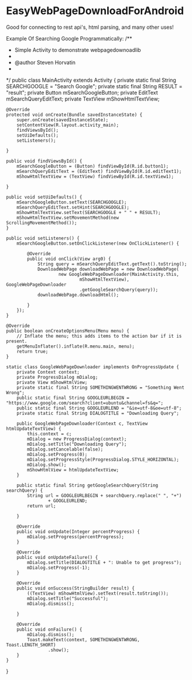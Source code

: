 EasyWebPageDownloadForAndroid
=============================

Good for connecting to rest api's, html parsing, and many other uses!

Example Of Searching Google Programmatically:
/**
 * Simple Activity to demonstrate webpagedownoadlib
 * 
 * @author Steven Horvatin
 * 
 */
public class MainActivity extends Activity {
	private static final String SEARCHGOOGLE = "Search Google";
	private static final String RESULT = "result";
	private Button mSearchGoogleButton;
	private EditText mSearchQueryEditText;
	private TextView mShowHtmlTextView;

	@Override
	protected void onCreate(Bundle savedInstanceState) {
		super.onCreate(savedInstanceState);
		setContentView(R.layout.activity_main);
		findViewsById();
		setUiDefaults();
		setListeners();

	}

	public void findViewsById() {
		mSearchGoogleButton = (Button) findViewById(R.id.button1);
		mSearchQueryEditText = (EditText) findViewById(R.id.editText1);
		mShowHtmlTextView = (TextView) findViewById(R.id.textView1);

	}

	public void setUiDefaults() {
		mSearchGoogleButton.setText(SEARCHGOOGLE);
		mSearchQueryEditText.setHint(SEARCHGOOGLE);
		mShowHtmlTextView.setText(SEARCHGOOGLE + " " + RESULT);
		mShowHtmlTextView.setMovementMethod(new ScrollingMovementMethod());
	}

	public void setListeners() {
		mSearchGoogleButton.setOnClickListener(new OnClickListener() {

			@Override
			public void onClick(View arg0) {
				String query = mSearchQueryEditText.getText().toString();
				DownloadWebPage downloadWebPage = new DownloadWebPage(
						new GoogleWebPageDownloader(MainActivity.this,
								mShowHtmlTextView), GoogleWebPageDownloader
								.getGoogleSearchQuery(query));
				downloadWebPage.downloadHtml();

			}
		});
	}

	@Override
	public boolean onCreateOptionsMenu(Menu menu) {
		// Inflate the menu; this adds items to the action bar if it is present.
		getMenuInflater().inflate(R.menu.main, menu);
		return true;
	}

	static class GoogleWebPageDownloader implements OnProgressUpdate {
		private Context context;
		private ProgressDialog mDialog;
		private View mShowHtmlView;
		private static final String SOMETHINGWENTWRONG = "Something Went Wrong";
		public static final String GOOGLEURLBEGIN = "https://www.google.com/search?client=ubuntu&channel=fs&q=";
		public static final String GOOGLEURLEND = "&ie=utf-8&oe=utf-8";
		private static final String DIALOGTITLE = "Downloading Query";

		public GoogleWebPageDownloader(Context c, TextView htmlUpdateTextView) {
			this.context = c;
			mDialog = new ProgressDialog(context);
			mDialog.setTitle("Downloading Query");
			mDialog.setCancelable(false);
			mDialog.setProgress(0);
			mDialog.setProgressStyle(ProgressDialog.STYLE_HORIZONTAL);
			mDialog.show();
			mShowHtmlView = htmlUpdateTextView;
		}

		public static final String getGoogleSearchQuery(String searchQuery) {
			String url = GOOGLEURLBEGIN + searchQuery.replace(" ", "+")
					+ GOOGLEURLEND;
			return url;

		}

		@Override
		public void onUpdate(Integer percentProgress) {
			mDialog.setProgress(percentProgress);
		}

		@Override
		public void onUpdateFailure() {
			mDialog.setTitle(DIALOGTITLE + ": Unable to get progress");
			mDialog.setProgress(-1);
		}

		@Override
		public void onSuccess(StringBuilder result) {
			((TextView) mShowHtmlView).setText(result.toString());
			mDialog.setTitle("Successful");
			mDialog.dismiss();

		}

		@Override
		public void onFailure() {
			mDialog.dismiss();
			Toast.makeText(context, SOMETHINGWENTWRONG, Toast.LENGTH_SHORT)
					.show();
		}
	}

}



